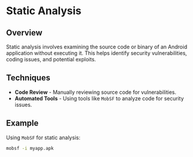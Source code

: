 
# Static Analysis

## Overview
Static analysis involves examining the source code or binary of an Android application without executing it. This helps identify security vulnerabilities, coding issues, and potential exploits.

## Techniques
- **Code Review** - Manually reviewing source code for vulnerabilities.
- **Automated Tools** - Using tools like `MobSF` to analyze code for security issues.

## Example
Using `MobSF` for static analysis:
```bash
mobsf -i myapp.apk

